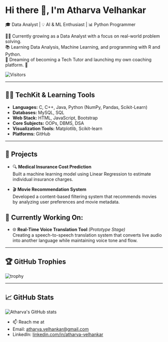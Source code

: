 # Hi there 👋, I'm Atharva Velhankar

🎓 Data Analyst | 💡 AI & ML Enthusiast | 📊 Python Programmer

👨‍💻 Currently growing as a Data Analyst with a focus on real-world problem solving.  
📚 Learning Data Analysis, Machine Learning, and programming with R and Python.  
🎯 Dreaming of becoming a Tech Tutor and launching my own coaching platform. 🌟

![Visitors](https://komarev.com/ghpvc/?username=athar1344&label=PROFILE%20VIEWS&color=blue)


---

## 👨‍💻 TechKit & Learning Tools

- **Languages:**  C, C++, Java, Python (NumPy, Pandas, Scikit-Learn)
- **Databases:**  MySQL, SQL
- **Web Stack:**  HTML, JavaScript, Bootstrap
- **Core Subjects:**  OOPs, DBMS, DSA
- **Visualization Tools:**  Matplotlib, Scikit-learn
- **Platforms:**  GitHub

---

## 🚀 Projects

- 🔍 **Medical Insurance Cost Prediction**  
  Built a machine learning model using Linear Regression to estimate individual insurance charges.

- 🎬 **Movie Recommendation System**  
  Developed a content-based filtering system that recommends movies by analyzing user preferences and movie metadata.

## 🌱 Currently Working On:

- 🌐 **Real-Time Voice Translation Tool** *(Prototype Stage)*  
  Creating a speech-to-speech translation system that converts live audio into another language while maintaining voice tone and flow.
  

---

## 🏆 GitHub Trophies
![trophy](https://github-profile-trophy.vercel.app/?username=athar1344&theme=onedark&no-frame=true&margin-w=15&margin-h=15)

---

## 📈 GitHub Stats
![Atharva's GitHub stats](https://github-readme-stats.vercel.app/api?username=athar1344&show_icons=true&theme=radical)


- 📫 Reach me at
- Email: [atharva.velhankar@gmail.com](mailto:atharva.velhankar@gmail.com)
- LinkedIn: [linkedin.com/in/atharva-velhankar](https://www.linkedin.com/in/atharva-velhankar)
